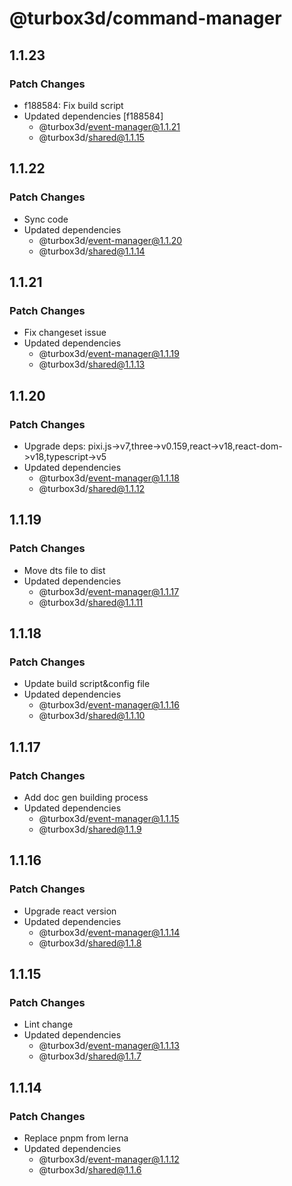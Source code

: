 # @turbox3d/command-manager

## 1.1.23

### Patch Changes

- f188584: Fix build script
- Updated dependencies [f188584]
  - @turbox3d/event-manager@1.1.21
  - @turbox3d/shared@1.1.15

## 1.1.22

### Patch Changes

- Sync code
- Updated dependencies
  - @turbox3d/event-manager@1.1.20
  - @turbox3d/shared@1.1.14

## 1.1.21

### Patch Changes

- Fix changeset issue
- Updated dependencies
  - @turbox3d/event-manager@1.1.19
  - @turbox3d/shared@1.1.13

## 1.1.20

### Patch Changes

- Upgrade deps: pixi.js->v7,three->v0.159,react->v18,react-dom->v18,typescript->v5
- Updated dependencies
  - @turbox3d/event-manager@1.1.18
  - @turbox3d/shared@1.1.12

## 1.1.19

### Patch Changes

- Move dts file to dist
- Updated dependencies
  - @turbox3d/event-manager@1.1.17
  - @turbox3d/shared@1.1.11

## 1.1.18

### Patch Changes

- Update build script&config file
- Updated dependencies
  - @turbox3d/event-manager@1.1.16
  - @turbox3d/shared@1.1.10

## 1.1.17

### Patch Changes

- Add doc gen building process
- Updated dependencies
  - @turbox3d/event-manager@1.1.15
  - @turbox3d/shared@1.1.9

## 1.1.16

### Patch Changes

- Upgrade react version
- Updated dependencies
  - @turbox3d/event-manager@1.1.14
  - @turbox3d/shared@1.1.8

## 1.1.15

### Patch Changes

- Lint change
- Updated dependencies
  - @turbox3d/event-manager@1.1.13
  - @turbox3d/shared@1.1.7

## 1.1.14

### Patch Changes

- Replace pnpm from lerna
- Updated dependencies
  - @turbox3d/event-manager@1.1.12
  - @turbox3d/shared@1.1.6
